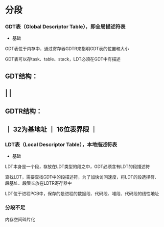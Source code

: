 # 分段


### GDT表（Global Descriptor Table），即全局描述符表

* 基础

GDT表位于内存中，通过寄存器GDTR来指明GDT表的位置和大小

GDT表可以存task、table、stack，LDT必须在GDT中有描述

GDT结构：
 --------------------------
|                          |
 --------------------------

GDTR结构：
 -----------------------
｜ 32为基地址 ｜ 16位表界限 ｜
 -----------------------


### LDT表（Local Descriptor Table），本地描述符表

* 基础

LDT本身是一个段，存放在LDT类型的段之中，GDT必须含有LDT的段描述符

查找LDT，需要查找GDT中的段描述符，为了加快访问速度，将LDT的段选择符、段基址、段限长放在LDTR寄存器中

LDT位于进程PCB中，保存的是进程的数据段、代码段、堆段、代码段的线性地址


### 分段不足

内存空间碎片化

